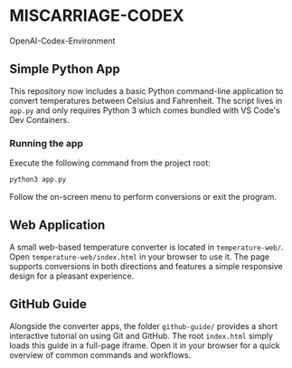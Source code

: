 # MISCARRIAGE-CODEX
OpenAI-Codex-Environment

## Simple Python App

This repository now includes a basic Python command-line application to
convert temperatures between Celsius and Fahrenheit. The script lives in
`app.py` and only requires Python 3 which comes bundled with VS Code's
Dev Containers.

### Running the app

Execute the following command from the project root:

```bash
python3 app.py
```

Follow the on-screen menu to perform conversions or exit the program.

## Web Application

A small web-based temperature converter is located in `temperature-web/`.
Open `temperature-web/index.html` in your browser to use it. The page
supports conversions in both directions and features a simple responsive
design for a pleasant experience.

## GitHub Guide

Alongside the converter apps, the folder `github-guide/` provides a short
interactive tutorial on using Git and GitHub. The root `index.html` simply
loads this guide in a full-page iframe. Open it in your browser for a quick
overview of common commands and workflows.
